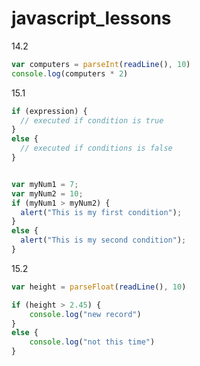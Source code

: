 # javascript_lessons

14.2

``` javascript
var computers = parseInt(readLine(), 10)
console.log(computers * 2)
```

15.1

``` javascript
if (expression) {
  // executed if condition is true
}
else {
  // executed if conditions is false
}


var myNum1 = 7;
var myNum2 = 10;
if (myNum1 > myNum2) {
  alert("This is my first condition");
}
else {
  alert("This is my second condition");
}  

```

15.2

``` javascript
var height = parseFloat(readLine(), 10)

if (height > 2.45) {
    console.log("new record")
}
else {
    console.log("not this time")
}


```





```



